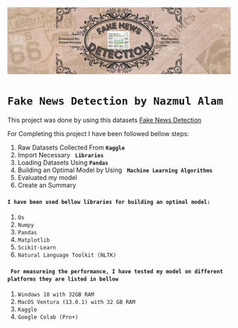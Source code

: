 <img src="https://github.com/snazmulalam/Fake-News-Detection/blob/main/FakeNews.png">
<h1><b><code>Fake News Detection by Nazmul Alam</code></b></h1>

This project was done by using this datasets [Fake News Detection](https://www.kaggle.com/datasets/clmentbisaillon/fake-and-real-news-dataset)

For Completing this project I have been followed bellow steps:

<ol>
  <li>Raw Datasets Collected From <b><code>Kaggle</code></b></li>
  <li>Import Necessary <b><code> Libraries </code></b></li>
  <li> Loading Datasets Using <b><code>Pandas</code></b></li>
  <li>Building an Optimal Model by Using <b><code> Machine Learning Algorithms</code></b></li>
  <li>Evaluated my model</li>
  <li>Create an Summary</li>
</ol>

<h4><b><code>I have been used bellow libraries for building an optimal model:</code></b></h4>

<ol>
  <li><code>Os</code></li>
  <li><code>Numpy</code></li>
  <li><code>Pandas</code></li>
  <li><code>Matplotlib</code></li>
  <li><code>Scikit-Learn</code></li>
  <li><code>Natural Language Toolkit (NLTK)</code></li>
</ol>

<h4><b><code> For measureing the performance, I have tested my model on different platforms they are listed in bellow</code></b></h4>

<ol>
  <li><code>Windows 10 with 32GB RAM</code></li>
  <li><code>MacOS Ventura (13.0.1) with 32 GB RAM</code></li>
  <li><code>Kaggle</code></li>
  <li><code>Google Colab (Pro+)</code></li>
</ol>

